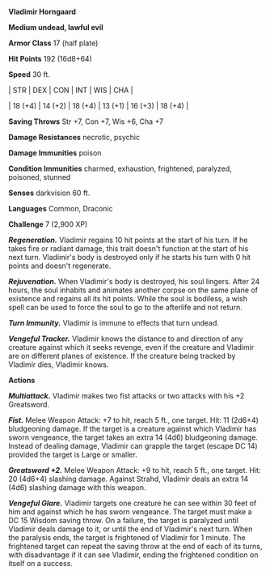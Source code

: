 **Vladimir Horngaard**

**Medium undead, lawful evil**

**Armor Class** 17 (half plate)

**Hit Points** 192 (16d8+64)

**Speed** 30 ft.

|   STR   |   DEX   |   CON   |   INT   |   WIS   |   CHA   |
  
| 18 (+4) | 14 (+2) | 18 (+4) | 13 (+1) | 16 (+3) | 18 (+4) |

**Saving Throws** Str +7, Con +7, Wis +6, Cha +7

**Damage Resistances** necrotic, psychic

**Damage Immunities** poison

**Condition Immunities** charmed, exhaustion, frightened, paralyzed, poisoned, stunned

**Senses** darkvision 60 ft.

**Languages** Common, Draconic

**Challenge** 7 (2,900 XP)

***Regeneration.*** Vladimir regains 10 hit points at the start of his turn. If he takes fire or radiant damage, this trait doesn't function at the start of his next turn. Vladimir's body is destroyed only if he starts his turn with 0 hit points and doesn't regenerate.

***Rejuvenation.*** When Vladimir's body is destroyed, his soul lingers. After 24 hours, the soul inhabits and animates another corpse on the same plane of existence and regains all its hit points. While the soul is bodiless, a wish spell can be used to force the soul to go to the afterlife and not return.

***Turn Immunity.*** Vladimir is immune to effects that turn undead.

***Vengeful Tracker.*** Vladimir knows the distance to and direction of any creature against which it seeks revenge, even if the creature and Vladimir are on different planes of existence. If the creature being tracked by Vladimir dies, Vladimir knows.

**Actions**

***Multiattack.*** Vladimir makes two fist attacks or two attacks with his +2 Greatsword.

***Fist.*** Melee Weapon Attack: +7 to hit, reach 5 ft., one target. Hit: 11 (2d6+4) bludgeoning damage. If the target is a creature against which Vladimir has sworn vengeance, the target takes an extra 14 (4d6) bludgeoning damage. Instead of dealing damage, Vladimir can grapple the target (escape DC 14) provided the target is Large or smaller.

***Greatsword +2.*** Melee Weapon Attack: +9 to hit, reach 5 ft., one target. Hit: 20 (4d6+4) slashing damage. Against Strahd, Vladimir deals an extra 14 (4d6) slashing damage with this weapon.

***Vengeful Glare.*** Vladimir targets one creature he can see within 30 feet of him and against which he has sworn vengeance. The target must make a DC 15 Wisdom saving throw. On a failure, the target is paralyzed until Vladimir deals damage to it, or until the end of Vladimir's next turn. When the paralysis ends, the target is frightened of Vladimir for 1 minute. The frightened target can repeat the saving throw at the end of each of its turns, with disadvantage if it can see Vladimir, ending the frightened condition on itself on a success.

